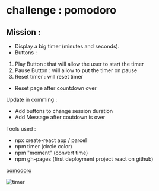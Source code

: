 # challenge : pomodoro

## Mission :

- Display a big timer (minutes and seconds).
- Buttons :
1) Play Button : that will allow the user to start the timer
2) Pause Button : will allow to put the timer on pause
3) Reset timer : will reset timer 
- Reset page after countdown over

Update in comming : 

- Add buttons to change session duration
- Add Message after coutdown is over

Tools used :

- npx create-react app / parcel 
- npm timer (circle color)
- npm "moment" (convert time)
- npm gh-pages (first deployment project react on github)

[pomodoro](https://zakariaselassi.github.io/pomodoro/)

![timer](https://media.giphy.com/media/ZdT2zDh3Bvnkk/giphy.gif)
